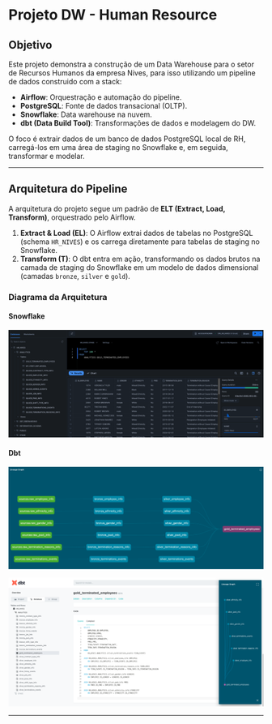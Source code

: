 # Projeto DW - Human Resource

## Objetivo

Este projeto demonstra a construção de um Data Warehouse para o setor de Recursos Humanos da empresa Nives, para isso utilizando um pipeline de dados construido com a stack:

* **Airflow**: Orquestração e automação do pipeline.
* **PostgreSQL**: Fonte de dados transacional (OLTP).
* **Snowflake**: Data warehouse na nuvem.
* **dbt (Data Build Tool)**: Transformações de dados e modelagem do DW.

O foco é extrair dados de um banco de dados PostgreSQL local de RH, carregá-los em uma área de staging no Snowflake e, em seguida, transformar e modelar.

---

## Arquitetura do Pipeline

A arquitetura do projeto segue um padrão de **ELT (Extract, Load, Transform)**, orquestrado pelo Airflow.

1.  **Extract & Load (EL)**: O Airflow extrai dados de tabelas no PostgreSQL (schema `HR_NIVES`) e os carrega diretamente para tabelas de staging no Snowflake.
2.  **Transform (T)**: O dbt entra em ação, transformando os dados brutos na camada de staging do Snowflake em um modelo de dados dimensional (camadas `bronze`, `silver` e `gold`).

### Diagrama da Arquitetura

#### Snowflake
![Snowflake](assets/snowflake.png)

#### Dbt
![Dbt](assets/dbt_1.png)

![Dbt](assets/dbt_2.png)

---


